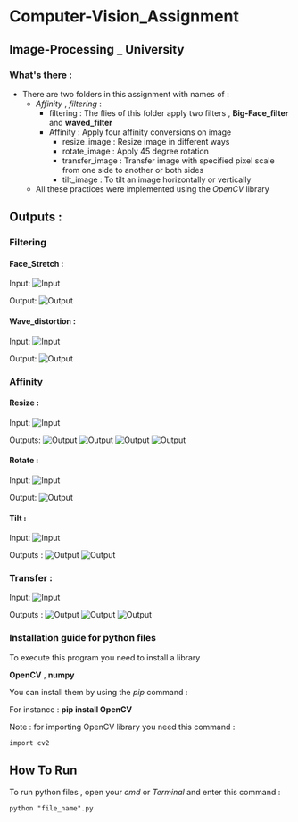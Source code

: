 # Computer-Vision_Assignment

## Image-Processing _ University

### What's there : 

- There are two folders in this assignment with names of :
  - *Affinity* , *filtering* :
    - filtering : The flies of this folder apply two filters , **Big-Face_filter** and **waved_filter**
    - Affinity : Apply four affinity conversions on image
      - resize_image : Resize image in different ways
      - rotate_image : Apply 45 degree rotation
      - transfer_image : Transfer image with specified pixel scale from one side to another or both sides
      - tilt_image : To tilt an image horizontally or vertically 
  - All these practices were implemented using the *OpenCV* library

## Outputs :

### **Filtering**

#### Face_Stretch :

Input:
 ![Input](filtering/face_stretch/input/man.jpg)

Output:
 ![Output](filtering/face_stretch/output/stretched-man.jpg)

#### Wave_distortion :

Input:
 ![Input](filtering/wave_distortion/input/Lena.jpg)

Output:
 ![Output](filtering/wave_distortion/output/waved-Lena.jpg)



### **Affinity**

#### Resize : 

Input:
 ![Input](Affinity/resize_image/input/home.jpg)

Outputs:
 ![Output](Affinity/resize_image/outputs/resized-image1.jpg)
 ![Output](Affinity/resize_image/outputs/resized-image2.jpg)
 ![Output](Affinity/resize_image/outputs/resized-image3.jpg)
 ![Output](Affinity/resize_image/outputs/resized-image4.jpg)
 
#### Rotate : 

Input:
 ![Input](Affinity/rotate_image/input/home.jpg) 

Output:
 ![Output](Affinity/rotate_image/output/rotated_45.jpg)
 
#### Tilt :

Input:
 ![Input](Affinity/tilt_image/input/home.jpg) 

Outputs :
 ![Output](Affinity/tilt_image/outputs/horizontal_tilted.jpg)
 ![Output](Affinity/tilt_image/outputs/vertical_tilted.jpg)
 
### Transfer :

Input:
 ![Input](Affinity/transfer_image/input/home.jpg) 
 
Outputs :
 ![Output](Affinity/transfer_image/outputs/transfered-image1.jpg)
 ![Output](Affinity/transfer_image/outputs/transfered-image2.jpg)
 ![Output](Affinity/transfer_image/outputs/transfered-image3.jpg)
 

### Installation guide for python files
To execute this program you need to install a library

**OpenCV**  , **numpy** 

You can install them by using the *pip* command :

For instance :
**pip install OpenCV**

Note : for importing OpenCV library you need this command :
```
import cv2
```

## How To Run

To run python files , open your *cmd* or *Terminal* and enter this command :
```
python "file_name".py
```
